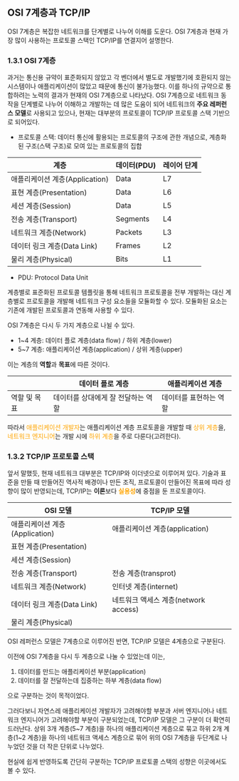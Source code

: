 ## OSI 7계층과 TCP/IP

OSI 7계층은 복잡한 네트워크를 단계별로 나누어 이해를 도운다.
OSI 7계층과 현재 가장 많이 사용하는 프로토콜 스택인 TCP/IP를 연결지어 설명한다.

### 1.3.1 OSI 7계층
과거는 통신용 규약이 표준화되지 않았고 각 벤더에서 별도로 개발했기에 호환되지 않는 시스템이나 애플리케이션이 많았고 때문에 통신이 불가능했다.
이를 하나의 규약으로 통합하려는 노력의 결과가 현재의 OSI 7계층으로 나타났다.
OSI 7계층으로 네트워크 동작을 단계별로 나누어 이해하고 개발하는 데 많은 도움이 되어 네트워크의 **주요 레퍼런스 모델**로 사용되고 있으나,
현재는 대부분의 프로토콜이 TCP/IP 프로토콜 스택 기반으로 되어있다.
- 프로토콜 스택: 데이터 통신에 활용되는 프로토콜의 구조에 관한 개념으로, 계층화된 구조(스택 구조)로 모여 있는 프로토콜의 집합

| 계층                   |데이터(PDU)| 레이어 단계 |
|----------------------|---------|--------|
| 애플리케이션 계층(Application) |Data| L7     |
| 표현 계층(Presentation)  |Data| L6     |
| 세션 계층(Session)       |Data| L5     |
| 전송 계층(Transport)     |Segments| L4     |
| 네트워크 계층(Network)     |Packets| L3     |
| 데이터 링크 계층(Data Link) |Frames| L2     |
| 물리 계층(Physical)      |Bits| L1     |
- PDU: Protocol Data Unit

계층별로 표준화된 프로토콜 템플릿을 통해 네트워크 프로토콜을 전부 개발하는 대신 계층별로 프로토콜을 개발해 네트워크 구성 요소들을 모듈화할 수 있다.
모듈화된 요소는 기존에 개발된 프로토콜과 연동해 사용할 수 있다.

OSI 7계층은 다시 두 가지 계층으로 나뉠 수 있다.
- 1~4 계층: 데이터 플로 계층(data flow) / 하위 계층(lower)
- 5~7 계층: 애플리케이션 계층(application) / 상위 계층(upper)

이는 계층의 **역할**과 **목표**에 따른 것이다.

|         |데이터 플로 계층|애플리케이션 계층|
|---------|------------|-------------|
| 역할 및 목표 |데이터를 상대에게 잘 전달하는 역할|데이터를 표현하는 역할|

따라서
<span style="color: Orange">애플리케이션 개발자</span>는 애플리케이션 계층 프로토콜을 개발할 때 <span style="color: Orange">상위 계층</span>을,
<span style="color: Orange">네트워크 엔지니어</span>는 개발 시에 <span style="color: Orange">하위 계층</span>을 주로 다룬다(고려한다).

### 1.3.2 TCP/IP 프로토콜 스택
앞서 말했듯, 현재 네트워크 대부분은 TCP/IP와 이더넷으로 이루어져 있다.
기술과 표준을 만들 때 만들어진 역사적 배경이나 만든 조직, 프로토콜이 만들어진 목표에 따라 성향이 많이 반영되는데, TCP/IP는 **이론**보다 <span style="color: Orange; font-weight:bold">실용성</span>에 중점을 둔 프로토콜이다.

|OSI 모델| TCP/IP 모델                  |
|------|----------------------------|
| 애플리케이션 계층(Application) | 애플리케이션 계층(application)     |
| 표현 계층(Presentation)  |                            |
| 세션 계층(Session)       |                            |
| 전송 계층(Transport)     | 전송 계층(transprot)           |
| 네트워크 계층(Network)     | 인터넷 계층(internet)           |
| 데이터 링크 계층(Data Link) | 네트워크 액세스 계층(network access) |
| 물리 계층(Physical)      |                        |


OSI 레퍼런스 모델은 7계층으로 이루어진 반면, TCP/IP 모델은 4계층으로 구분된다.

이전에 OSI 7계층을 다시 두 계층으로 나눌 수 있었는데 이는,
1. 데이터를 만드는 애플리케이션 부분(application)
2. 데이터를 잘 전달하는데 집중하는 하부 계층(data flow)

으로 구분하는 것이 목적이었다.

그러다보니 자연스레 애플리케이션 개발자가 고려해야할 부분과 서버 엔지니어나 네트워크 엔지니어가 고려해야할 부분이 구분되었는데, TCP/IP 모델은 그 구분이 더 확연히 드러난다.
상위 3개 계층(5~7 계층)을 하나의 애플리케이션 계층으로 묶고
하위 2개 계층(1~2 계층)을 하나의 네트워크 액세스 계층으로 묶어
위의 OSI 7계층을 두단계로 나누었던 것을 더 작은 단위로 나누었다.

현실에 쉽게 반영하도록 간단히 구분하는 TCP/IP 프로토콜 스택의 성향은 이곳에서도 볼 수 있다.